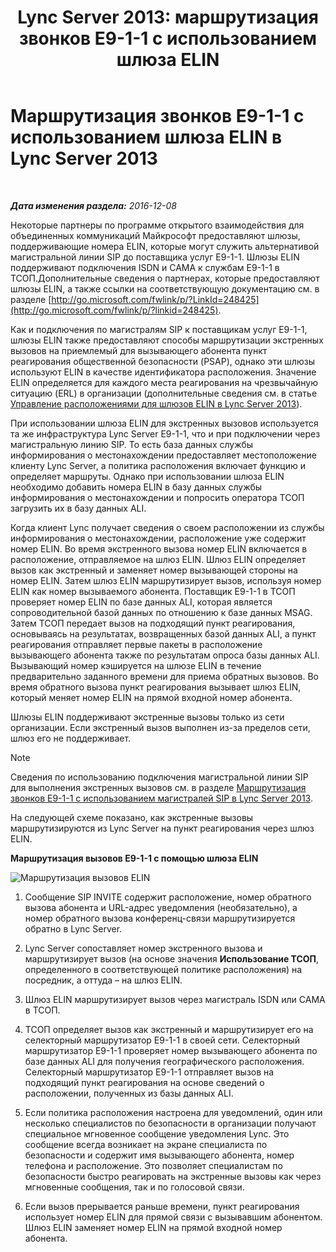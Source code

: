 ﻿---
title: 'Lync Server 2013: маршрутизация звонков E9-1-1 с использованием шлюза ELIN'
TOCTitle: Маршрутизация звонков E9-1-1 с использованием шлюза ELIN
ms:assetid: 5a3997e3-898d-49cb-922a-4184c3373350
ms:mtpsurl: https://technet.microsoft.com/ru-ru/library/JJ204919(v=OCS.15)
ms:contentKeyID: 49309866
ms.date: 12/10/2016
mtps_version: v=OCS.15
ms.translationtype: HT
---

# Маршрутизация звонков E9-1-1 с использованием шлюза ELIN в Lync Server 2013

 

_**Дата изменения раздела:** 2016-12-08_

Некоторые партнеры по программе открытого взаимодействия для объединенных коммуникаций Майкрософт предоставляют шлюзы, поддерживающие номера ELIN, которые могут служить альтернативой магистральной линии SIP до поставщика услуг E9-1-1. Шлюзы ELIN поддерживают подключения ISDN и CAMA к службам E9-1-1 в ТСОП.Дополнительные сведения о партнерах, которые предоставляют шлюзы ELIN, а также ссылки на соответствующую документацию см. в разделе [http://go.microsoft.com/fwlink/p/?LinkId=248425](http://go.microsoft.com/fwlink/p/?linkid=248425).

Как и подключения по магистралям SIP к поставщикам услуг E9-1-1, шлюзы ELIN также предоставляют способы маршрутизации экстренных вызовов на приемлемый для вызывающего абонента пункт реагирования общественной безопасности (PSAP), однако эти шлюзы используют ELIN в качестве идентификатора расположения. Значение ELIN определяется для каждого места реагирования на чрезвычайную ситуацию (ERL) в организации (дополнительные сведения см. в статье [Управление расположениями для шлюзов ELIN в Lync Server 2013](lync-server-2013-managing-locations-for-elin-gateways.md)).

При использовании шлюза ELIN для экстренных вызовов используется та же инфраструктура Lync Server E9-1-1, что и при подключении через магистральную линию SIP. То есть база данных службы информирования о местонахождении предоставляет местоположение клиенту Lync Server, а политика расположения включает функцию и определяет маршруты. Однако при использовании шлюза ELIN необходимо добавить номера ELIN в базу данных службы информирования о местонахождении и попросить оператора ТСОП загрузить их в базу данных ALI.

Когда клиент Lync получает сведения о своем расположении из службы информирования о местонахождении, расположение уже содержит номер ELIN. Во время экстренного вызова номер ELIN включается в расположение, отправляемое на шлюз ELIN. Шлюз ELIN определяет вызов как экстренный и заменяет номер вызывающей стороны на номер ELIN. Затем шлюз ELIN маршрутизирует вызов, используя номер ELIN как номер вызываемого абонента. Поставщик E9-1-1 в ТСОП проверяет номер ELIN по базе данных ALI, которая является сопроводительной базой данных по отношению к базе данных MSAG. Затем ТСОП передает вызов на подходящий пункт реагирования, основываясь на результатах, возвращенных базой данных ALI, а пункт реагирования отправляет первые пакеты в расположение вызывающего абонента также по результатам опроса базы данных ALI. Вызывающий номер кэшируется на шлюзе ELIN в течение предварительно заданного времени для приема обратных вызовов. Во время обратного вызова пункт реагирования вызывает шлюз ELIN, который меняет номер ELIN на прямой входной номер абонента.

Шлюзы ELIN поддерживают экстренные вызовы только из сети организации. Если экстренный вызов выполнен из-за пределов сети, шлюз его не поддерживает.

> [!note]  
> Сведения по использованию подключения магистральной линии SIP для выполнения экстренных вызовов см. в разделе <a href="lync-server-2013-routing-e9-1-1-calls-by-using-a-sip-trunk.md">Маршрутизация звонков E9-1-1 с использованием магистралей SIP в Lync Server 2013</a>.

На следующей схеме показано, как экстренные вызовы маршрутизируются из Lync Server на пункт реагирования через шлюз ELIN.

**Маршрутизация вызовов E9-1-1 с помощью шлюза ELIN**

![Маршрутизация вызовов ELIN](images/JJ204919.ea68f88a-0fc4-43d4-9660-79a7e8936df1(OCS.15).jpg "Маршрутизация вызовов ELIN")

1.  Сообщение SIP INVITE содержит расположение, номер обратного вызова абонента и URL-адрес уведомления (необязательно), а номер обратного вызова конференц-связи маршрутизируется обратно в Lync Server.

2.  Lync Server сопоставляет номер экстренного вызова и маршрутизирует вызов (на основе значения **Использование ТСОП**, определенного в соответствующей политике расположения) на посредник, а оттуда – на шлюз ELIN.

3.  Шлюз ELIN маршрутизирует вызов через магистраль ISDN или CAMA в ТСОП.

4.  ТСОП определяет вызов как экстренный и маршрутизирует его на селекторный маршрутизатор E9-1-1 в своей сети. Селекторный маршрутизатор E9-1-1 проверяет номер вызывающего абонента по базе данных ALI для получения географического расположения. Селекторный маршрутизатор E9-1-1 отправляет вызов на подходящий пункт реагирования на основе сведений о расположении, полученных из базы данных ALI.

5.  Если политика расположения настроена для уведомлений, один или несколько специалистов по безопасности в организации получают специальное мгновенное сообщение уведомления Lync. Это сообщение всегда возникает на экране специалиста по безопасности и содержит имя вызывающего абонента, номер телефона и расположение. Это позволяет специалистам по безопасности быстро реагировать на экстренные вызовы как через мгновенные сообщения, так и по голосовой связи.

6.  Если вызов прерывается раньше времени, пункт реагирования использует номер ELIN для прямой связи с вызывавшим абонентом. Шлюз ELIN заменяет номер ELIN на прямой входной номер абонента.

